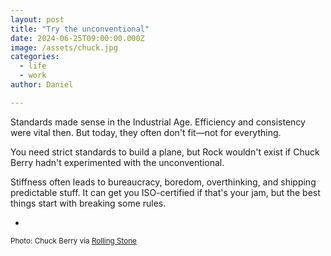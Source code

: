 ```yaml
---
layout: post
title: "Try the unconventional"
date: 2024-06-25T09:00:00.000Z
image: /assets/chuck.jpg
categories:
  - life
  - work
author: Daniel

---
```


Standards made sense in the Industrial Age. Efficiency and consistency were vital then. But today, they often don't fit—not for everything.<!--more-->

You need strict standards to build a plane, but Rock wouldn't exist if Chuck Berry hadn't experimented with the unconventional.

Stiffness often leads to bureaucracy, boredom, overthinking, and shipping predictable stuff. It can get you ISO-certified if that's your jam, but the best things start with breaking some rules.

-

<sup>Photo: Chuck Berry via [Rolling Stone](https://www.rollingstone.com/music/music-features/chuck-berry-farewell-to-the-father-of-rock-118589/)</sup>
